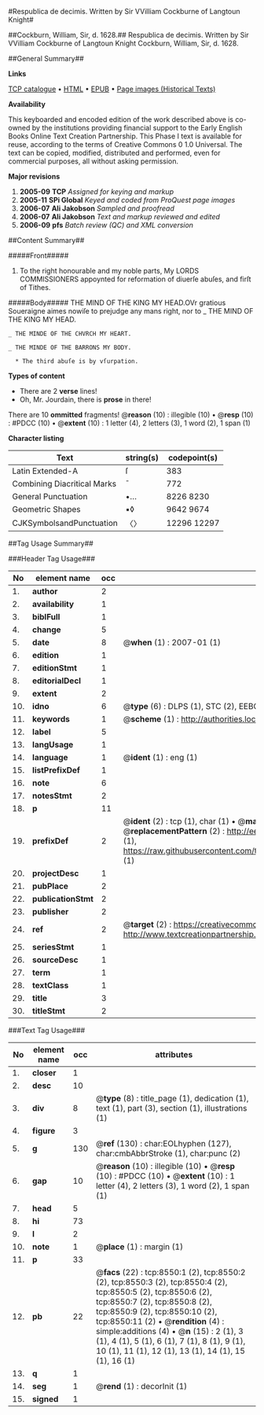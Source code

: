 #Respublica de decimis. Written by Sir VVilliam Cockburne of Langtoun Knight#

##Cockburn, William, Sir, d. 1628.##
Respublica de decimis. Written by Sir VVilliam Cockburne of Langtoun Knight
Cockburn, William, Sir, d. 1628.

##General Summary##

**Links**

[TCP catalogue](http://www.ota.ox.ac.uk/tcp/)  • 
[HTML](http://tei.it.ox.ac.uk/tcp/Texts-HTML/free/A19/A19043.html)  • 
[EPUB](http://tei.it.ox.ac.uk/tcp/Texts-EPUB/free/A19/A19043.epub) • 
[Page images (Historical Texts)](https://data.historicaltexts.jisc.ac.uk/view?pubId=eebo-99843794e&pageId=eebo-99843794e-8550-1)

**Availability**

This keyboarded and encoded edition of the
	       work described above is co-owned by the institutions
	       providing financial support to the Early English Books
	       Online Text Creation Partnership. This Phase I text is
	       available for reuse, according to the terms of Creative
	       Commons 0 1.0 Universal. The text can be copied,
	       modified, distributed and performed, even for
	       commercial purposes, all without asking permission.

**Major revisions**

1. __2005-09__ __TCP__ *Assigned for keying and markup*
1. __2005-11__ __SPi Global__ *Keyed and coded from ProQuest page images*
1. __2006-07__ __Ali Jakobson__ *Sampled and proofread*
1. __2006-07__ __Ali Jakobson__ *Text and markup reviewed and edited*
1. __2006-09__ __pfs__ *Batch review (QC) and XML conversion*

##Content Summary##

#####Front#####

1. To the right honourable and my noble parts, My LORDS COMMISSIONERS appoynted for reformation of diuerſe abuſes, and firſt of Tithes.

#####Body#####
THE MIND OF THE KING MY HEAD.OVr gratious Soueraigne aimes nowiſe to prejudge any mans right, nor to
    _ THE MIND OF THE KING MY HEAD.

    _ THE MINDE OF THE CHVRCH MY HEART.

    _ THE MINDE OF THE BARRONS MY BODY.

      * The third abuſe is by vſurpation.

**Types of content**

  * There are 2 **verse** lines!
  * Oh, Mr. Jourdain, there is **prose** in there!

There are 10 **ommitted** fragments! 
 @__reason__ (10) : illegible (10)  •  @__resp__ (10) : #PDCC (10)  •  @__extent__ (10) : 1 letter (4), 2 letters (3), 1 word (2), 1 span (1)

**Character listing**


|Text|string(s)|codepoint(s)|
|---|---|---|
|Latin Extended-A|ſ|383|
|Combining             Diacritical Marks|̄|772|
|General Punctuation|•…|8226 8230|
|Geometric Shapes|▪◊|9642 9674|
|CJKSymbolsandPunctuation|〈〉|12296 12297|

##Tag Usage Summary##

###Header Tag Usage###

|No|element name|occ|attributes|
|---|---|---|---|
|1.|__author__|2||
|2.|__availability__|1||
|3.|__biblFull__|1||
|4.|__change__|5||
|5.|__date__|8| @__when__ (1) : 2007-01 (1)|
|6.|__edition__|1||
|7.|__editionStmt__|1||
|8.|__editorialDecl__|1||
|9.|__extent__|2||
|10.|__idno__|6| @__type__ (6) : DLPS (1), STC (2), EEBO-CITATION (1), PROQUEST (1), VID (1)|
|11.|__keywords__|1| @__scheme__ (1) : http://authorities.loc.gov/ (1)|
|12.|__label__|5||
|13.|__langUsage__|1||
|14.|__language__|1| @__ident__ (1) : eng (1)|
|15.|__listPrefixDef__|1||
|16.|__note__|6||
|17.|__notesStmt__|2||
|18.|__p__|11||
|19.|__prefixDef__|2| @__ident__ (2) : tcp (1), char (1)  •  @__matchPattern__ (2) : ([0-9\-]+):([0-9IVX]+) (1), (.+) (1)  •  @__replacementPattern__ (2) : http://eebo.chadwyck.com/downloadtiff?vid=$1&page=$2 (1), https://raw.githubusercontent.com/textcreationpartnership/Texts/master/tcpchars.xml#$1 (1)|
|20.|__projectDesc__|1||
|21.|__pubPlace__|2||
|22.|__publicationStmt__|2||
|23.|__publisher__|2||
|24.|__ref__|2| @__target__ (2) : https://creativecommons.org/publicdomain/zero/1.0/ (1), http://www.textcreationpartnership.org/docs/. (1)|
|25.|__seriesStmt__|1||
|26.|__sourceDesc__|1||
|27.|__term__|1||
|28.|__textClass__|1||
|29.|__title__|3||
|30.|__titleStmt__|2||


###Text Tag Usage###

|No|element name|occ|attributes|
|---|---|---|---|
|1.|__closer__|1||
|2.|__desc__|10||
|3.|__div__|8| @__type__ (8) : title_page (1), dedication (1), text (1), part (3), section (1), illustrations (1)|
|4.|__figure__|3||
|5.|__g__|130| @__ref__ (130) : char:EOLhyphen (127), char:cmbAbbrStroke (1), char:punc (2)|
|6.|__gap__|10| @__reason__ (10) : illegible (10)  •  @__resp__ (10) : #PDCC (10)  •  @__extent__ (10) : 1 letter (4), 2 letters (3), 1 word (2), 1 span (1)|
|7.|__head__|5||
|8.|__hi__|73||
|9.|__l__|2||
|10.|__note__|1| @__place__ (1) : margin (1)|
|11.|__p__|33||
|12.|__pb__|22| @__facs__ (22) : tcp:8550:1 (2), tcp:8550:2 (2), tcp:8550:3 (2), tcp:8550:4 (2), tcp:8550:5 (2), tcp:8550:6 (2), tcp:8550:7 (2), tcp:8550:8 (2), tcp:8550:9 (2), tcp:8550:10 (2), tcp:8550:11 (2)  •  @__rendition__ (4) : simple:additions (4)  •  @__n__ (15) : 2 (1), 3 (1), 4 (1), 5 (1), 6 (1), 7 (1), 8 (1), 9 (1), 10 (1), 11 (1), 12 (1), 13 (1), 14 (1), 15 (1), 16 (1)|
|13.|__q__|1||
|14.|__seg__|1| @__rend__ (1) : decorInit (1)|
|15.|__signed__|1||
